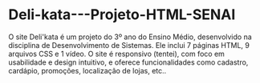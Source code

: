 # Deli-kata---Projeto-HTML-SENAI
O site Deli'kata é um projeto do 3º ano do Ensino Médio, desenvolvido na disciplina de Desenvolvimento de Sistemas. Ele inclui 7 páginas HTML, 9 arquivos CSS e 1 vídeo. O site é responsivo (tentei), com foco em usabilidade e design intuitivo, e oferece funcionalidades como cadastro, cardápio, promoções, localização de lojas, etc..
